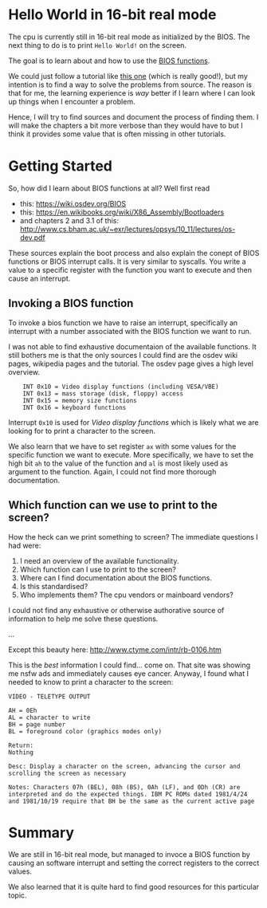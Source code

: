 # Hello World in 16-bit real mode
The cpu is currently still in 16-bit real mode as initialized by the BIOS. The next thing
to do is to print `Hello World!` on the screen.

The goal is to learn about and how to use the 
[BIOS functions](https://wiki.osdev.org/BIOS#BIOS_functions).

We could just follow a tutorial like 
[this one](http://www.cs.bham.ac.uk/~exr/lectures/opsys/10_11/lectures/os-dev.pdf)
(which is really good!), but my intention is to find a way to solve the problems from
source. The reason is that for me, the learning experience is _way_ better if I learn
where I can look up things when I encounter a problem.

Hence, I will try to find sources and document the process of finding them. I will make
the chapters a bit more verbose than they would have to but I think it provides some
value that is often missing in other tutorials.

# Getting Started
So, how did I learn about BIOS functions at all? Well first read

* this: https://wiki.osdev.org/BIOS
* this: https://en.wikibooks.org/wiki/X86_Assembly/Bootloaders
* and chapters 2 and 3.1 of this: http://www.cs.bham.ac.uk/~exr/lectures/opsys/10_11/lectures/os-dev.pdf

These sources explain the boot process and also explain the conept of BIOS functions or
BIOS interrupt calls. It is very similar to syscalls. You write a value to a specific
register with the function you want to execute and then cause an interrupt.

## Invoking a BIOS function
To invoke a bios function we have to raise an interrupt, specifically an interrupt with
a number associated with the BIOS function we want to run. 

I was not able to find exhaustive documentaion of the available functions. It still
bothers me is that the only sources I could find are the osdev wiki pages, wikipedia
pages and the tutorial. The osdev page gives a high level overview.

```
    INT 0x10 = Video display functions (including VESA/VBE)
    INT 0x13 = mass storage (disk, floppy) access
    INT 0x15 = memory size functions
    INT 0x16 = keyboard functions 
```
Interrupt `0x10` is used for _Video display functions_ which is likely what we are
looking for to print a character to the screen.

We also learn that we have to set register `ax` with some values for the specific function
we want to execute. More specifically, we have to set the high bit `ah` to the value
of the function and `al` is most likely used as argument to the function. Again, I could
not find more thorough documentation.

## Which function can we use to print to the screen?
How the heck can we print something to screen? The immediate questions
I had were:

1. I need an overview of the available functionality.
2. Which function can I use to print to the screen?
3. Where can I find documentation about the BIOS functions.
4. Is this standardised?
5. Who implements them? The cpu vendors or mainboard vendors?

I could not find any exhaustive or otherwise authorative source of information to help
me solve these questions.

...

Except this beauty here: http://www.ctyme.com/intr/rb-0106.htm

This is the _best_ information I could find... come on. That site was showing me nsfw
ads and immediately causes eye cancer. Anyway, I found what I needed to know to print a
character to the screen:

```
VIDEO - TELETYPE OUTPUT

AH = 0Eh
AL = character to write
BH = page number
BL = foreground color (graphics modes only)

Return:
Nothing

Desc: Display a character on the screen, advancing the cursor and scrolling the screen as necessary

Notes: Characters 07h (BEL), 08h (BS), 0Ah (LF), and 0Dh (CR) are interpreted and do the expected things. IBM PC ROMs dated 1981/4/24 and 1981/10/19 require that BH be the same as the current active page 
```

# Summary
We are still in 16-bit real mode, but managed to invoce a BIOS function by causing an
software interrupt and setting the correct registers to the correct values.

We also learned that it is quite hard to find good resources for this particular topic.
